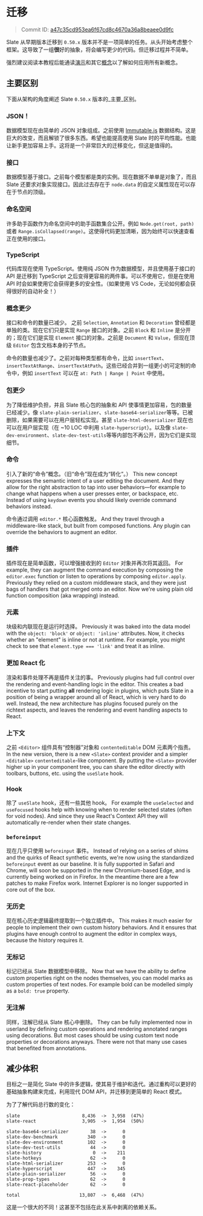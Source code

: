 # 迁移

> Commit ID: [a47c35cd953ea6f67cd8c4670a36a8beaee0d9fc](https://github.com/ianstormtaylor/slate/blob/main/docs/concepts/xx-migrating.md)

Slate 从早期版本迁移到 `0.50.x` 版本并不是一项简单的任务。从头开始考虑整个框架。这导致了一组**很**好的抽象，将会编写更少的代码。但迁移过程并不简单。

强烈建议阅读本教程后能通读[演示](../walkthroughs/01-installing-slate.md)和其它[概念](01-interfaces.md)以了解如何应用所有新概念。

## 主要区别

下面从架构的角度阐述 Slate `0.50.x` 版本的_主要_区别。

### JSON！

数据模型现在由简单的 JSON 对象组成。之前使用 [Immutable.js](https://immutable-js.github.io/immutable-js/) 数据结构。这是巨大的改变，而且解锁了很多东西。希望也能提高使用 Slate 时的平均性能。也能让新手更加容易上手。这将是一个非常巨大的迁移变化，但这是值得的。

### 接口

数据模型基于接口。之前每个模型都是类的实例。现在数据不单单是对象了，而且 Slate 还要求对象实现接口。因此过去存在于 `node.data` 的自定义属性现在可以存在于节点的顶级。

### 命名空间

许多助手函数作为命名空间中的助手函数集合公开。例如 `Node.get(root, path)` 或者 `Range.isCollapsed(range)`。这使得代码更加清晰，因为始终可以快速查看正在使用的接口。

### TypeScript

代码库现在使用 TypeScript。使用纯 JSON 作为数据模型，并且使用基于接口的 API 是迁移到 TypeScript 之后变得更容易的两件事。可以不使用它，但是在使用 API 时会如果使用它会获得更多的安全性。（如果使用 VS Code，无论如何都会获得很好的自动补全！）

### 概念更少

接口和命令的数量已减少。 之前 `Selection`, `Annotation` 和 `Decoration` 曾经都是单独的类。现在它们只是实现 `Range` 接口的对象。之前 `Block` 和 `Inline` 是分开的；现在它们是实现 `Element` 接口的对象。之前是 `Document` 和 `Value`，但现在顶级 `Editor` 包含文档本身的子节点。

命令的数量也减少了。之前对每种类型都有命令，比如 `insertText`、`insertTextAtRange`、`insertTextAtPath`。这些已经合并到一组更小的可定制的命令中，例如 `insertText` 可以在 `at: Path | Range | Point` 中使用。

### 包更少

为了降低维护负担，并且 Slate 核心包的抽象和 API 使事情更加容易，包的数量已经减少。像 `slate-plain-serializer`、`slate-base64-serializer`等等。已被删除，如果需要可以在用户层轻松实现。甚至 `slate-html-deserializer` 现在也可以在用户层实现（在 ~10 LOC 中利用 `slate-hyperscript`）。以及像 `slate-dev-environment`、`slate-dev-test-utils`等等内部包不再公开，因为它们是实现细节。

### 命令

引入了新的“命令”概念。（旧“命令”现在成为“转化”。） This new concept expresses the semantic intent of a user editing the document. And they allow for the right abstraction to tap into user behaviors—for example to change what happens when a user presses enter, or backspace, etc. Instead of using `keydown` events you should likely override command behaviors instead.

命令通过调用 `editor.*` 核心函数触发。 And they travel through a middleware-like stack, but built from composed functions. Any plugin can override the behaviors to augment an editor.

### 插件

插件现在是简单函数，可以增强接收到的 `Editor` 对象并再次将其返回。 For example, they can augment the command execution by composing the `editor.exec` function or listen to operations by composing `editor.apply`. Previously they relied on a custom middleware stack, and they were just bags of handlers that got merged onto an editor. Now we're using plain old function composition \(aka wrapping\) instead.

### 元素

块级和内联现在是运行时选择。 Previously it was baked into the data model with the `object: 'block'` or `object: 'inline'` attributes. Now, it checks whether an "element" is inline or not at runtime. For example, you might check to see that `element.type === 'link'` and treat it as inline.

### 更加 React 化

渲染和事件处理不再是插件关注的事。 Previously plugins had full control over the rendering and event-handling logic in the editor. This creates a bad incentive to start putting **all** rendering logic in plugins, which puts Slate in a position of being a wrapper around all of React, which is very hard to do well. Instead, the new architecture has plugins focused purely on the richtext aspects, and leaves the rendering and event handling aspects to React.

### 上下文

之前 `<Editor>` 组件具有“控制器”对象和 `contenteditable` DOM 元素两个指责。 In the new version, there is a new `<Slate>` context provider and a simpler `<Editable>` `contenteditable`-like component. By putting the `<Slate>` provider higher up in your component tree, you can share the editor directly with toolbars, buttons, etc. using the `useSlate` hook.

### Hook

除了 `useSlate` hook，还有一些其他 hook。 For example the `useSelected` and `useFocused` hooks help with knowing when to render selected states \(often for void nodes\). And since they use React's Context API they will automatically re-render when their state changes.

### `beforeinput`

现在几乎只使用 `beforeinput` 事件。 Instead of relying on a series of shims and the quirks of React synthetic events, we're now using the standardized `beforeinput` event as our baseline. It is fully supported in Safari and Chrome, will soon be supported in the new Chromium-based Edge, and is currently being worked on in Firefox. In the meantime there are a few patches to make Firefox work. Internet Explorer is no longer supported in core out of the box.

### 无历史

现在核心历史逻辑最终提取到一个独立插件中。 This makes it much easier for people to implement their own custom history behaviors. And it ensures that plugins have enough control to augment the editor in complex ways, because the history requires it.

### 无标记

标记已经从 Slate 数据模型中移除。 Now that we have the ability to define custom properties right on the nodes themselves, you can model marks as custom properties of text nodes. For example bold can be modelled simply as a `bold: true` property.

### 无注解

同样，注解已经从 Slate 核心中删除。 They can be fully implemented now in userland by defining custom operations and rendering annotated ranges using decorations. But most cases should be using custom text node properties or decorations anyways. There were not that many use cases that benefited from annotations.

## 减少体积

目标之一是简化 Slate 中的许多逻辑，使其易于维护和迭代。通过重构可以更好的基础抽象构建来完成，利用现代 DOM API，并迁移到更简单的 React 模式。

为了了解代码总行数的变化：

```text
slate                       8,436  ->  3,958  (47%)
slate-react                 3,905  ->  1,954  (50%)

slate-base64-serializer        38  ->      0
slate-dev-benchmark           340  ->      0
slate-dev-environment         102  ->      0
slate-dev-test-utils           44  ->      0
slate-history                   0  ->    211
slate-hotkeys                  62  ->      0
slate-html-serializer         253  ->      0
slate-hyperscript             447  ->    345
slate-plain-serializer         56  ->      0
slate-prop-types               62  ->      0
slate-react-placeholder        62  ->      0

total                      13,807  ->  6,468  (47%)
```

这是一个很大的不同！这甚至不包括在此关系中剥离的依赖关系。
